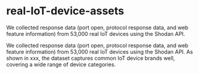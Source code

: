 # real-IoT-device-assets
We collected response data (port open, protocol response data, and web feature information) from 53,000 real IoT devices using the Shodan API.


We collected response data (port open, protocol response data, and web feature information) from 53,000 real IoT devices using the Shodan API. As shown in xxx, the dataset captures common IoT device brands well, covering a wide range of device categories. 
